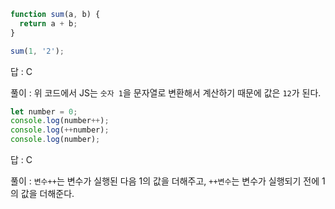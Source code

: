 ```javascript
function sum(a, b) {
  return a + b;
}

sum(1, '2');
```
 
답 : C

풀이 : 위 코드에서 JS는 `숫자 1`을 문자열로 변환해서 계산하기 때문에 값은 `12`가 된다.

```javascript
let number = 0;
console.log(number++);
console.log(++number);
console.log(number);
```

답 : C

풀이 : `변수++`는 변수가 실행된 다음 1의 값을 더해주고, `++변수`는 변수가 실행되기 전에 1의 값을 더해준다.
